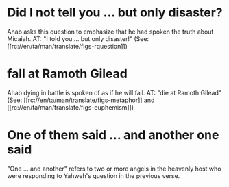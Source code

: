 # Did I not tell you ... but only disaster?

Ahab asks this question to emphasize that he had spoken the truth about Micaiah. AT: "I told you ... but only disaster!" (See: [[rc://en/ta/man/translate/figs-rquestion]])

# fall at Ramoth Gilead

Ahab dying in battle is spoken of as if he will fall. AT: "die at Ramoth Gilead" (See: [[rc://en/ta/man/translate/figs-metaphor]] and [[rc://en/ta/man/translate/figs-euphemism]])

# One of them said ... and another one said

"One ... and another" refers to two or more angels in the heavenly host who were responding to Yahweh's question in the previous verse.